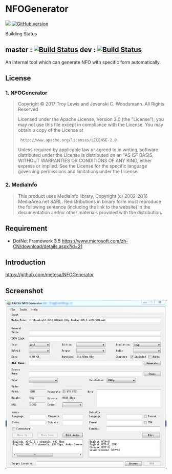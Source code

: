 # NFOGenerator
[![](https://img.shields.io/badge/TAiCHi-encoding-brightgreen.svg?style=flat)](https://github.com/metesa/NFOGenerator)
[![GitHub version](https://badge.fury.io/gh/metesa%2FNFOGenerator.svg)](https://badge.fury.io/gh/metesa%2FNFOGenerator)

Building Status

master : [![Build Status](https://travis-ci.org/metesa/NFOGenerator.svg?branch=master)](https://travis-ci.org/metesa/NFOGenerator)
dev    : [![Build Status](https://travis-ci.org/metesa/NFOGenerator.svg?branch=dev)](https://travis-ci.org/metesa/NFOGenerator)
---
An internal tool which can generate NFO with specific form automatically.

## License

### 1. NFOGenerator

>  Copyright © 2017 Troy Lewis and Jevenski C. Woodsmann. All Rights Reserved
>
>  Licensed under the Apache License, Version 2.0 (the "License");
>  you may not use this file except in compliance with the License.
>  You may obtain a copy of the License at
>
>      http://www.apache.org/licenses/LICENSE-2.0
>
>  Unless required by applicable law or agreed to in writing, software
>  distributed under the License is distributed on an "AS IS" BASIS,
>  WITHOUT WARRANTIES OR CONDITIONS OF ANY KIND, either express or implied.
>  See the License for the specific language governing permissions and
>  limitations under the License.

### 2. MediaInfo
> This product uses MediaInfo library, Copyright (c) 2002-2016 MediaArea.net SARL.
> Redistributions in binary form must reproduce the following sentence (including the link to the website) in the documentation and/or other materials provided with the distribution.

## Requirement

* DotNet Framework 3.5
https://www.microsoft.com/zh-CN/download/details.aspx?id=21

## Introduction

https://github.com/metesa/NFOGenerator

## Screenshot

![screens](./Screenshots/Screenshot_v2.png)
